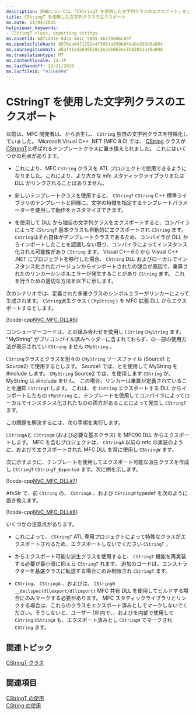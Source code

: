 ```yaml
---
description: 詳細については、「CStringT を使用した文字列クラスのエクスポート」をご覧ください。
title: CStringT を使用した文字列クラスのエクスポート
ms.date: 11/04/2016
helpviewer_keywords:
- CStringT class, exporting strings
ms.assetid: bdfc441e-8d2a-461c-9885-46178066c09f
ms.openlocfilehash: 8876ea04f1252e4f5861a950b04dabcd99d6a804
ms.sourcegitcommit: d6af41e42699628c3e2e6063ec7b03931a49a098
ms.translationtype: MT
ms.contentlocale: ja-JP
ms.lasthandoff: 12/11/2020
ms.locfileid: "97166994"
---
```

# <a name="exporting-string-classes-using-cstringt"></a>CStringT を使用した文字列クラスのエクスポート

以前は、MFC 開発者は、から派生し、 `CString` 独自の文字列クラスを特殊化していました。 Microsoft Visual C++ .NET (MFC 8.0) では、 [CString](../atl-mfc-shared/using-cstring.md) クラスが [CStringT](../atl-mfc-shared/reference/cstringt-class.md)と呼ばれるテンプレートクラスに置き換えられました。 これにはいくつかの利点があります。

- これにより、MFC `CString` クラスを ATL プロジェクトで使用できるようになりました。これにより、より大きな mfc スタティックライブラリまたは DLL がリンクされることはありません。

- 新しいテンプレートクラスを使用すると、 `CStringT` `CString` C++ 標準ライブラリのテンプレートと同様に、文字の特徴を指定するテンプレートパラメーターを使用して動作をカスタマイズできます。

- を使用して DLL から独自の文字列クラスをエクスポートすると、コンパイラによって `CStringT` 基本クラスも自動的にエクスポートされ `CString` ます。 `CString`はそれ自体がテンプレートクラスであるため、コンパイラが DLL からインポートしたことを認識しない限り、コンパイラによってインスタンス化される可能性があり `CString` ます。 Visual C++ 6.0 から Visual C++ .NET にプロジェクトを移行した場合、 `CString` DLL およびローカルでインスタンス化されたバージョンからインポートされたの競合が原因で、乗算されたのリンカーシンボルエラーが発生することがあり `CString` ます。 これを行うための適切な方法を以下に示します。

次のシナリオでは、定義された多重クラスのシンボルエラーがリンカーによって生成されます。 `CString`派生クラス ( `CMyString` ) を MFC 拡張 DLL からエクスポートするとします。

[!code-cpp[NVC_MFC_DLL#6](../atl-mfc-shared/codesnippet/cpp/exporting-string-classes-using-cstringt_1.cpp)]

コンシューマーコードは、との組み合わせを使用し `CString` `CMyString` ます。 "MyString" がプリコンパイル済みヘッダーに含まれておらず、の一部の使用方法が表示されてい `CString` ません `CMyString` 。

`CString`クラスとクラスを別々の `CMyString` ソースファイル (Source1 と Source2) で使用するとします。 Source1 では、とを使用して MyString を #include します。 `CMyString` Source2 では、を使用します `CString` が、MyString は #include ません。 この場合、リンカーは乗算が定義されていることを通知 `CStringT` します。 これは、を `CString` エクスポートする DLL からインポートしたもの `CMyString` と、テンプレートを使用してコンパイラによってローカルでインスタンス化されたものの両方があることによって発生し `CStringT` ます。

この問題を解決するには、次の手順を実行します。

`CStringA`と `CStringW` (および必要な基本クラス) を MFC90.DLL からエクスポートします。 MFC を含むプロジェクトは、 `CStringA` 以前の mfc の実装のように、およびでエクスポートされた MFC DLL を常に使用し `CStringW` ます。

次に示すように、テンプレートを使用してエクスポート可能な派生クラスを作成し `CStringT` `CStringT_Exported` ます。次に例を示します。

[!code-cpp[NVC_MFC_DLL#7](../atl-mfc-shared/codesnippet/cpp/exporting-string-classes-using-cstringt_2.cpp)]

AfxStr で、前 `CString` の、 `CStringA` 、および `CStringW` typedef を次のように置き換えます。

[!code-cpp[NVC_MFC_DLL#8](../atl-mfc-shared/codesnippet/cpp/exporting-string-classes-using-cstringt_3.cpp)]

いくつかの注意点があります。

- これによって、 `CStringT` ATL 専用プロジェクトによって特殊なクラスがエクスポートされるため、エクスポートしないでください `CStringT` 。

- からエクスポート可能な派生クラスを使用すると、 `CStringT` 機能を再実装する必要が最小限に抑えら `CStringT` れます。 追加のコードは、コンストラクターを基底クラスに転送する場合にのみ制限され `CStringT` ます。

- `CString`、 `CStringA` 、およびは、 `CStringW` `__declspec(dllexport/dllimport)` MFC 共有 DLL を使用してビルドする場合にのみマークする必要があります。 MFC スタティックライブラリとリンクする場合は、これらのクラスをエクスポート済みとしてマークしないでください。そうしないと、ユーザー Dll 内で、、およびを内部で使用して `CString` `CStringA` も、エクスポート済みとし `CStringW` てマークされ `CString` ます。

## <a name="related-topics"></a>関連トピック

[CStringT クラス](../atl-mfc-shared/reference/cstringt-class.md)

## <a name="see-also"></a>関連項目

[CStringT の使用](../atl-mfc-shared/using-cstringt.md)<br/>
[CString の使用](../atl-mfc-shared/using-cstring.md)
